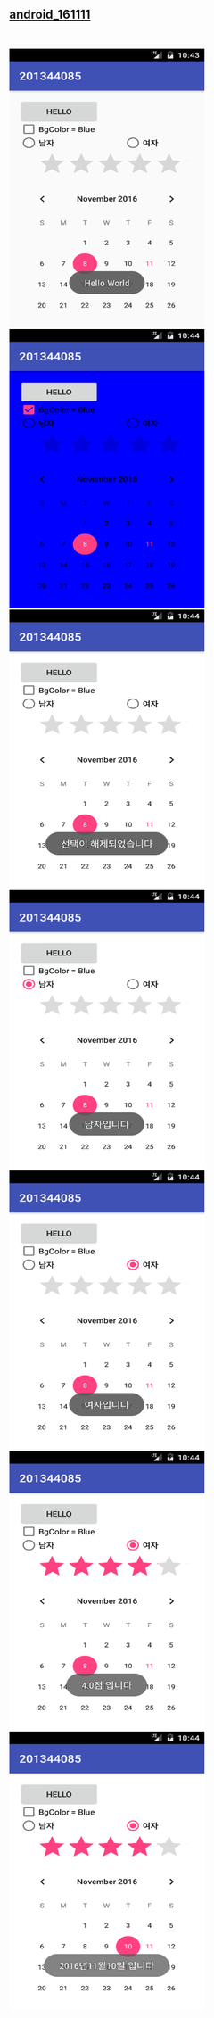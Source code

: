 <h2><a href = "https://github.com/j1344085/android_161111">android_161111</a></h2>
<br /> <p>
<img width="350" height="500" src = "https://github.com/j1344085/android_161111/blob/master/app/pics/Screenshot_1478861036.png">
<img width="350" height="500" src = "https://github.com/j1344085/android_161111/blob/master/app/pics/Screenshot_1478861041.png">
<img width="350" height="500" src = "https://github.com/j1344085/android_161111/blob/master/app/pics/Screenshot_1478861052.png">
<img width="350" height="500" src = "https://github.com/j1344085/android_161111/blob/master/app/pics/Screenshot_1478861060.png">
<img width="350" height="500" src = "https://github.com/j1344085/android_161111/blob/master/app/pics/Screenshot_1478861065.png">
<img width="350" height="500"src = "https://github.com/j1344085/android_161111/blob/master/app/pics/Screenshot_1478861076.png">
<img width="350" height="500"src = "https://github.com/j1344085/android_161111/blob/master/app/pics/Screenshot_1478861081.png">

